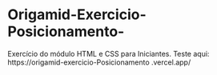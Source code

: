 # Origamid-Exercicio-Posicionamento-
Exercício do módulo HTML e CSS para Iniciantes. Teste aqui: https://origamid-exercicio-Posicionamento .vercel.app/
